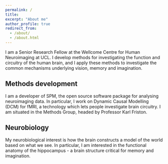 ```yaml
---
permalink: /
title: 
excerpt: "About me"
author_profile: true
redirect_from: 
  - /about/
  - /about.html
---
```


I am a Senior Research Fellow at the Wellcome Centre for Human Neuroimaging at UCL. I develop methods for investigating the function and circuitry of the human brain, and I apply these methods to investigate the common mechanisms underlying vision, memory and imagination.

## Methods development
I am a developer of SPM, the open source software package for analysing neuroimaging data. In particular, I work on Dynamic Causal Modelling (DCM) for fMRI, a technology which lets people investigate brain circuitry. I am situated in the Methods Group, headed by Professor Karl Friston.

## Neurobiology
My neurobiological interest is how the brain constructs a model of the world based on what we see. In particular, I am interested in the functional anatomy of the hippocampus - a brain structure critical for memory and imagination.

